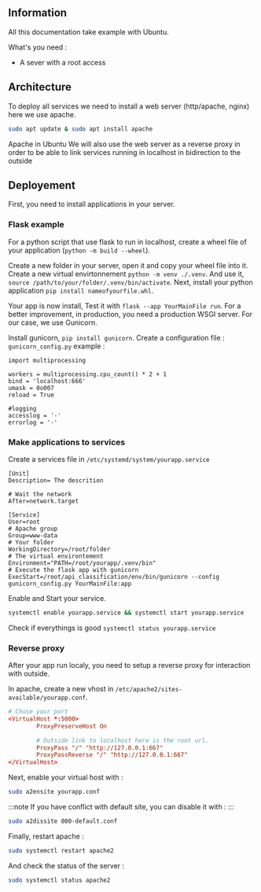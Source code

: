 ## Information

All this documentation take example with Ubuntu.

What's you need :

- A sever with a root access

## Architecture

To deploy all services we need to install a web server (http/apache, nginx) here we use apache.

```sh
sudo apt update & sudo apt install apache
```

Apache in Ubuntu
We will also use the web server as a reverse proxy in order to be able to link services running in localhost in bidirection to the outside

## Deployement

First, you need to install applications in your server.

### Flask example

For a python script that use flask to run in localhost, create a wheel file of your application (`python -m build --wheel`).

Create a new folder in your server, open it and copy your wheel file into it.
Create a new virtual envirtonnement `python -m venv ./.venv`.
And use it, `source /path/to/your/folder/.venv/bin/activate`.
Next, install your python application `pip install nameofyourfile.whl`.

Your app is now install, Test it with `flask --app YourMainFile run`. For a better improvement, in production, you need a production WSGI server.
For our case, we use Gunicorn.

Install gunicorn, `pip install gunicorn`.
Create a configuration file : `gunicorn_config.py`
example :

```
import multiprocessing

workers = multiprocessing.cpu_count() * 2 + 1
bind = 'localhost:666'
umask = 0o007
reload = True

#logging
accesslog = '-'
errorlog = '-'
```

### Make applications to services

Create a services file in `/etc/systemd/system/yourapp.service`

```
[Unit]
Description= The descrition

# Wait the network
After=network.target

[Service]
User=root
# Apache group
Group=www-data
# Your folder 
WorkingDirectory=/root/folder
# The virtual environtement
Environment="PATH=/root/yourapp/.venv/bin"
# Execute the flask app with gunicorn
ExecStart=/root/api_classification/env/bin/gunicorn --config gunicorn_config.py YourMainFile:app
```

Enable and Start your service.

```sh
systemctl enable yourapp.service && systemctl start yourapp.service
```

Check if everythings is good `systemctl status yourapp.service`

### Reverse proxy

After your app run localy, you need to setup a reverse proxy for interaction with outside.

In apache, create a new vhost in `/etc/apache2/sites-available/yourapp.conf`.

```conf
# Chose your port
<VirtualHost *:5000>
        ProxyPreserveHost On

        # Outside link to localhost here is the root url.
        ProxyPass "/" "http://127.0.0.1:667"
        ProxyPassReverse "/" "http://127.0.0.1:667"
</VirtualHost>
```

Next, enable your virtual host with :

```sh
sudo a2ensite yourapp.conf
```

:::note
If you have conflict with default site, you can disable it with :
:::

```sh
sudo a2dissite 000-default.conf
```

Finally, restart apache :

```sh
sudo systemctl restart apache2
```

And check the status of the server :

```sh
sudo systemctl status apache2
```
